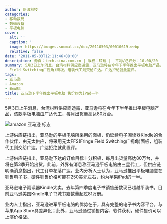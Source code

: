 ```yaml
---
author: 新浪科技
categories:
- 移动数码
- 数码设备
- 平板电脑
cover:
  alt: ''
  caption: ''
  image: https://images.soomal.cc/doc/20110503/00010619.webp
  relative: false
date: '2011-05-03T12:11:46+08:00'
description: 源自：tech.sina.com.cn | 版权：转载 |  平均/总评分：10.00/20
summary: 5月3日上午消息，台湾材料供应商透露，亚马逊将在今年下半年推出平板电脑产品，该款平板电脑由广达代工，每月出货量高达80万台。上游供应链指出，亚马逊的平板电脑所采用的面板，仍延续电子阅读器Kindle的合作伙伴，由元太供应，将采用元太FFS(Fringe
  Field Switching广视角)面板，组装代工则交给广达。广达拒绝就此置评。
tags:
- 亚马逊
- Amazon
- 新闻稿
title: 亚马逊下半年推出平板电脑 售价约为iPad一半
---
```


5月3日上午消息，台湾材料供应商透露，亚马逊将在今年下半年推出平板电脑产品，该款平板电脑由广达代工，每月出货量高达80万台。



![amazon 亚马逊 标志](https://images.soomal.cc/doc/20110503/00010619.webp)



上游供应链指出，亚马逊的平板电脑所采用的面板，仍延续电子阅读器Kindle的合作伙伴，由元太供应，将采用元太FFS(Fringe Field Switching广视角)面板，组装代工则交给广达。广达拒绝就此置评。



上游供应链指出，亚马逊下达的订单目标十分积极，每月出货量高达80万台，并将在第3季开始出货。此前，外界有消息称亚马逊平板电脑由三星代工，但供应链明确消息指出，代工订单花落广达。业内分析人士认为，亚马逊推出平板电脑意在销售电子书，硬件销售价格可能在250美元左右，约为苹果iPad的一半。



亚马逊电子阅读器Kindle大卖，去年第四季度电子书销售册数现已超越平装书。目前亚马逊美国Kindle电子书城书籍数量超过81万册。



业内人士指出，亚马逊进军平板电脑的优势在于，具有完整的电子书内容平台，与苹果App Store具差异化；此外，亚马逊通过销售内容、软件获利，硬件售价可以上演价格战。
